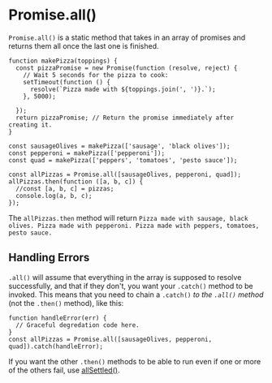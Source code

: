 # Promise.all()

`Promise.all()` is a static method that takes in an array of promises and returns them all once the last one is finished.

```
function makePizza(toppings) {
  const pizzaPromise = new Promise(function (resolve, reject) {
    // Wait 5 seconds for the pizza to cook:
    setTimeout(function () {
      resolve(`Pizza made with ${toppings.join(', ')}.`);
    }, 5000);

  });
  return pizzaPromise; // Return the promise immediately after creating it.
}

const sausageOlives = makePizza(['sausage', 'black olives']);
const pepperoni = makePizza(['pepperoni']);
const quad = makePizza(['peppers', 'tomatoes', 'pesto sauce']);

const allPizzas = Promise.all([sausageOlives, pepperoni, quad]);
allPizzas.then(function ([a, b, c]) {
  //const [a, b, c] = pizzas;
  console.log(a, b, c);
});
```

The `allPizzas.then` method will return `Pizza made with sausage, black olives. Pizza made with pepperoni. Pizza made with peppers, tomatoes, pesto sauce.`


## Handling Errors

`.all()` will assume that everything in the array is supposed to resolve successfully, and that if they don't, you want your `.catch()` method to be invoked.  This means that you need to chain a `.catch()` *to the `.all()` method* (not the `.then()` method), like this:

```
function handleError(err) {
  // Graceful degredation code here.
}
const allPizzas = Promise.all([sausageOlives, pepperoni, quad]).catch(handleError);
```

If you want the other `.then()` methods to be able to run even if one or more of the others fail, use [allSettled()](https://github.com/toddcf/code-snippets/blob/master/javascript/objects/promise/promise-methods/allSettled.md).
